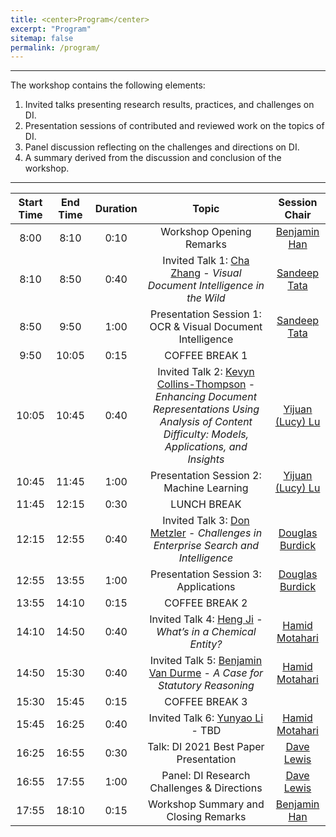 ```yaml
---
title: <center>Program</center>
excerpt: "Program"
sitemap: false
permalink: /program/
---
```


------

The workshop contains the following elements:

1. Invited talks presenting research results, practices, and challenges on DI.
2. Presentation sessions of contributed and reviewed work on the topics of DI.
3. Panel discussion reflecting on the challenges and directions on DI. 
4. A summary derived from the discussion and conclusion of the workshop.

------

| Start Time 	| End Time 	| Duration 	| Topic 	| Session Chair 	|
|:-:	|:-:	|:-:	|:-:	|:-:	|
| 8:00 	| 8:10 	| 0:10 	| Workshop Opening Remarks 	| [Benjamin Han](https://www.linkedin.com/in/benjaminhan/)	|
| 8:10 	| 8:50 	| 0:40 	| Invited Talk 1: [Cha Zhang](https://www.microsoft.com/en-us/research/people/chazhang/) - _Visual Document Intelligence in the Wild_	| [Sandeep Tata](https://research.google/people/SandeepTata/)	|
| 8:50 	| 9:50 	| 1:00 	| Presentation Session 1: OCR & Visual Document Intelligence 	| [Sandeep Tata](https://research.google/people/SandeepTata/)	|
| 9:50 	| 10:05 	| 0:15 	| COFFEE BREAK 1 	|  	|
| 10:05 	| 10:45 	| 0:40 	| Invited Talk 2: [Kevyn Collins-Thompson](http://www-personal.umich.edu/~kevynct/) - _Enhancing Document Representations Using Analysis of Content Difficulty: Models, Applications, and Insights_	| [Yijuan (Lucy) Lu](https://www.linkedin.com/in/yijuan-lu-590b426/) |
| 10:45 	| 11:45 	| 1:00 	| Presentation Session 2: Machine Learning 	| [Yijuan (Lucy) Lu](https://www.linkedin.com/in/yijuan-lu-590b426/) 	|
| 11:45  	| 12:15 	| 0:30 	| LUNCH BREAK  	|  	|
| 12:15 	| 12:55 	| 0:40 	| Invited Talk 3: [Don Metzler](https://research.google/people/DonaldMetzler/) - _Challenges in Enterprise Search and Intelligence_	| [Douglas Burdick](https://researcher.watson.ibm.com/researcher/view.php?person=us-drburdic) |
| 12:55 	| 13:55 	| 1:00 	| Presentation Session 3: Applications	| [Douglas Burdick](https://researcher.watson.ibm.com/researcher/view.php?person=us-drburdic) |
| 13:55 	| 14:10 	| 0:15 	| COFFEE BREAK 2 	|  	|
| 14:10  	| 14:50 	| 0:40 	| Invited Talk 4: [Heng Ji](https://cs.illinois.edu/about/people/faculty/hengji) - _What’s in a Chemical Entity?_	| [Hamid Motahari](https://www.linkedin.com/in/hamidmotahari/) |
| 14:50 	| 15:30 	| 0:40 	| Invited Talk 5: [Benjamin Van Durme](https://www.cs.jhu.edu/~vandurme/) - _A Case for Statutory Reasoning_	| [Hamid Motahari](https://www.linkedin.com/in/hamidmotahari/) |
| 15:30 	| 15:45  	| 0:15 	| COFFEE BREAK 3 	|  	|
| 15:45 	| 16:25  	| 0:40 	| Invited Talk 6: [Yunyao Li](https://researcher.watson.ibm.com/researcher/view.php?person=us-yunyaoli) - TBD	| [Hamid Motahari](https://www.linkedin.com/in/hamidmotahari/)	|
| 16:25  	| 16:55  	| 0:30 	| Talk: DI 2021 Best Paper Presentation 	| [Dave Lewis](https://www.linkedin.com/in/daviddlewis/) |
| 16:55  	| 17:55  	| 1:00 	| Panel: DI Research Challenges & Directions 	| [Dave Lewis](https://www.linkedin.com/in/daviddlewis/) |
| 17:55 	| 18:10 	| 0:15 	| Workshop Summary and Closing Remarks 	| [Benjamin Han](https://www.linkedin.com/in/benjaminhan/)	|

